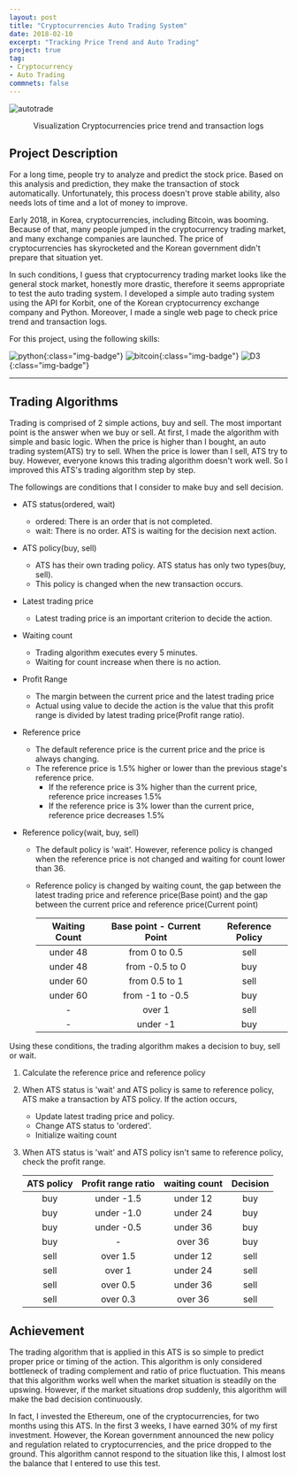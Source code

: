 ```yaml
---
layout: post
title: "Cryptocurrencies Auto Trading System"
date: 2018-02-10
excerpt: "Tracking Price Trend and Auto Trading"
project: true
tag:
- Cryptocurrency
- Auto Trading
commnets: false
---
```


![autotrade](https://user-images.githubusercontent.com/8471958/50430613-498ee280-0908-11e9-8638-967cf265a487.png)

<center>Visualization Cryptocurrencies price trend and transaction logs</center>

## Project Description

For a long time, people try to analyze and predict the stock price. Based on this analysis and prediction, they make the transaction of stock automatically. Unfortunately, this process doesn't prove stable ability, also needs lots of time and a lot of money to improve. 

Early 2018, in Korea, cryptocurrencies, including Bitcoin, was booming. Because of that, many people jumped in the cryptocurrency trading market, and many exchange companies are launched. The price of cryptocurrencies has skyrocketed and the Korean government didn't prepare that situation yet. 

In such conditions, I guess that cryptocurrency trading market looks like the general stock market, honestly more drastic, therefore it seems appropriate to test the auto trading system. I developed a simple auto trading system using the API for Korbit, one of the Korean cryptocurrency exchange company and Python. Moreover, I made a single web page to check price trend and transaction logs.

For this project, using the following skills:

![python](https://img.shields.io/badge/python-green.svg?logo=python&style=for-the-badge&colorB=AAAAAA){:class="img-badge"} ![bitcoin](https://img.shields.io/badge/bitcoin-green.svg?logo=bitcoin&style=for-the-badge&colorB=AAAAAA){:class="img-badge"} ![D3](https://img.shields.io/badge/d3.js-green.svg?logo=d3.js&style=for-the-badge&colorB=AAAAAA){:class="img-badge"}

---

## Trading Algorithms

Trading is comprised of 2 simple actions, buy and sell. The most important point is the answer when we buy or sell. At first, I made the algorithm with simple and basic logic. When the price is higher than I bought, an auto trading system(ATS) try to sell. When the price is lower than I sell, ATS try to buy. However, everyone knows this trading algorithm doesn't work well. So I improved this ATS's trading algorithm step by step.

The followings are conditions that I consider to make buy and sell decision.

* ATS status(ordered, wait)

  - ordered: There is an order that is not completed.
  - wait: There is no order. ATS is waiting for the decision next action.

* ATS policy(buy, sell)
  - ATS has their own trading policy. ATS status has only two types(buy, sell).
  - This policy is changed when the new transaction occurs.
* Latest trading price

  - Latest trading price is an important criterion to decide the action.
* Waiting count
  - Trading algorithm executes every 5 minutes.
  - Waiting for count increase when there is no action.
* Profit Range
  - The margin between the current price and the latest trading price
  - Actual using value to decide the action is the value that this profit range is divided by latest trading price(Profit range ratio).
* Reference price
  - The default reference price is the current price and the price is always changing.
  - The reference price is 1.5% higher or lower than the previous stage's reference price.
    - If the reference price is 3% higher than the current price, reference price increases 1.5%
    - If the reference price is 3% lower than the current price, reference price decreases 1.5%
* Reference policy(wait, buy, sell)
  - The default policy is 'wait'. However, reference policy is changed when the reference price is not changed and waiting for count lower than 36.
  - Reference policy is changed by waiting count, the gap between the latest trading price and reference price(Base point) and the gap between the current price and reference price(Current point)

    | Waiting Count | Base point - Current Point | Reference Policy |
    | :-----------: | :------------------------: | :--------------: |
    |   under 48    |       from 0 to 0.5        |       sell       |
    |   under 48    |       from -0.5 to 0       |       buy        |
    |   under 60    |       from 0.5 to 1        |       sell       |
    |   under 60    |      from -1 to -0.5       |       buy        |
    |       -       |           over 1           |       sell       |
    |       -       |          under -1          |       buy        |

Using these conditions, the trading algorithm makes a decision to buy, sell or wait.

1. Calculate the reference price and reference policy

2. When ATS status is 'wait' and ATS policy is same to reference policy, ATS make a transaction by ATS policy. If the action occurs,
   - Update latest trading price and policy. 
   - Change ATS status to 'ordered'.
   - Initialize waiting count
3. When ATS status is 'wait' and ATS policy isn't same to reference policy, check the profit range.

    | ATS policy | Profit range ratio | waiting count | Decision |
    | :--------: | :----------------: | :-----------: | :------: |
    |    buy     |     under -1.5     |   under 12    |   buy    |
    |    buy     |     under -1.0     |   under 24    |   buy    |
    |    buy     |     under -0.5     |   under 36    |   buy    |
    |    buy     |         -          |    over 36    |   buy    |
    |    sell    |      over 1.5      |   under 12    |   sell   |
    |    sell    |       over 1       |   under 24    |   sell   |
    |    sell    |      over 0.5      |   under 36    |   sell   |
    |    sell    |      over 0.3      |    over 36    |   sell   |

## Achievement

The trading algorithm that is applied in this ATS is so simple to predict proper price or timing of the action. This algorithm is only considered bottleneck of trading complement and ratio of price fluctuation. This means that this algorithm works well when the market situation is steadily on the upswing. However, if the market situations drop suddenly, this algorithm will make the bad decision continuously.

In fact, I invested the Ethereum, one of the cryptocurrencies, for two months using this ATS. In the first 3 weeks, I have earned 30% of my first investment. However, the Korean government announced the new policy and regulation related to cryptocurrencies, and the price dropped to the ground. This algorithm cannot respond to the situation like this, I almost lost the balance that I entered to use this test.
